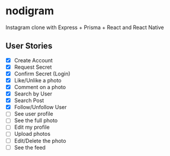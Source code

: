 # nodigram

Instagram clone with Express + Prisma + React and React Native

## User Stories

- [x] Create Account
- [x] Request Secret
- [x] Confirm Secret (Login)
- [x] Like/Unlike a photo
- [x] Comment on a photo
- [x] Search by User
- [x] Search Post
- [x] Follow/Unfollow User
- [ ] See user profile
- [ ] See the full photo
- [ ] Edit my profile
- [ ] Upload photos
- [ ] Edit/Delete the photo
- [ ] See the feed
